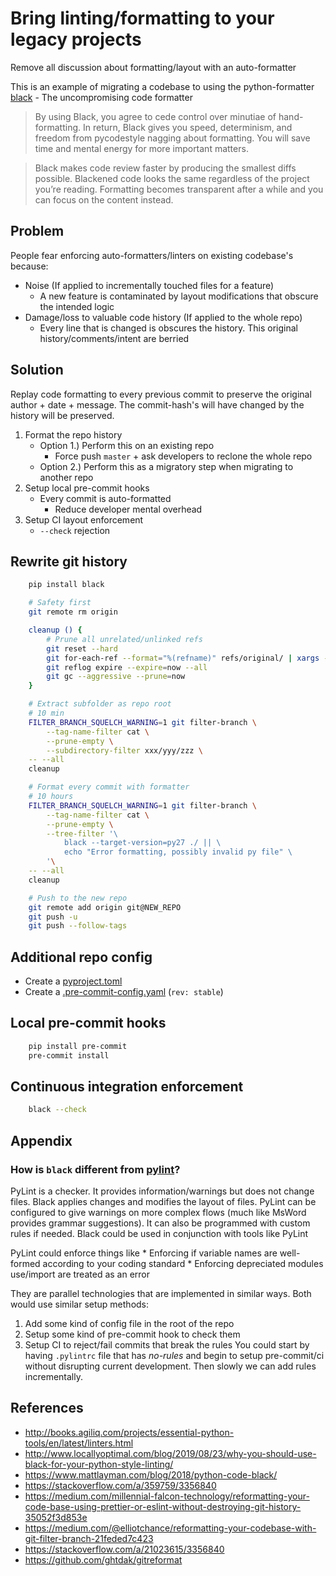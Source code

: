 Bring linting/formatting to your legacy projects
================================================

Remove all discussion about formatting/layout with an auto-formatter

This is an example of migrating a codebase to using the python-formatter [black](https://black.readthedocs.io/) - The uncompromising code formatter

> By using Black, you agree to cede control over minutiae of hand-formatting. In return, Black gives you speed, determinism, and freedom from pycodestyle nagging about formatting. You will save time and mental energy for more important matters.

> Black makes code review faster by producing the smallest diffs possible. Blackened code looks the same regardless of the project you’re reading. Formatting becomes transparent after a while and you can focus on the content instead.


Problem
-------

People fear enforcing auto-formatters/linters on existing codebase's because:
* Noise (If applied to incrementally touched files for a feature)
    * A new feature is contaminated by layout modifications that obscure the intended logic
* Damage/loss to valuable code history (If applied to the whole repo)
    * Every line that is changed is obscures the history. This original history/comments/intent are berried

Solution
--------
Replay code formatting to every previous commit to preserve the original author + date + message.
The commit-hash's will have changed by the history will be preserved.

1. Format the repo history
    * Option 1.) Perform this on an existing repo
        * Force push `master` + ask developers to reclone the whole repo
    * Option 2.) Perform this as a migratory step when migrating to another repo
2. Setup local pre-commit hooks
    * Every commit is auto-formatted
        * Reduce developer mental overhead
3. Setup CI layout enforcement
    * `--check` rejection


Rewrite git history
-------------------

```bash
    pip install black
```

```bash
    # Safety first
    git remote rm origin

    cleanup () {
        # Prune all unrelated/unlinked refs
        git reset --hard
        git for-each-ref --format="%(refname)" refs/original/ | xargs -n 1 git update-ref -d
        git reflog expire --expire=now --all
        git gc --aggressive --prune=now
    }

    # Extract subfolder as repo root
    # 10 min
    FILTER_BRANCH_SQUELCH_WARNING=1 git filter-branch \
        --tag-name-filter cat \
        --prune-empty \
        --subdirectory-filter xxx/yyy/zzz \
    -- --all
    cleanup

    # Format every commit with formatter
    # 10 hours
    FILTER_BRANCH_SQUELCH_WARNING=1 git filter-branch \
        --tag-name-filter cat \
        --prune-empty \
        --tree-filter '\
            black --target-version=py27 ./ || \
            echo "Error formatting, possibly invalid py file" \
        '\
    -- --all
    cleanup

    # Push to the new repo
    git remote add origin git@NEW_REPO
    git push -u
    git push --follow-tags
```


Additional repo config
----------------------

* Create a [pyproject.toml](https://black.readthedocs.io/en/stable/pyproject_toml.html#configuration-format)
* Create a [.pre-commit-config.yaml](https://pre-commit.com/#2-add-a-pre-commit-configuration) (`rev: stable`)


Local pre-commit hooks
----------------------

```bash
    pip install pre-commit
    pre-commit install
```


Continuous integration enforcement
----------------------------------

```bash
    black --check
```


Appendix
--------

### How is `black` different from [pylint](https://www.pylint.org/)?

PyLint is a checker. It provides information/warnings but does not change files.
Black applies changes and modifies the layout of files.
PyLint can be configured to give warnings on more complex flows (much like MsWord provides grammar suggestions). It can also be programmed with custom rules if needed.
Black could be used in conjunction with tools like PyLint

PyLint could enforce things like
    * Enforcing if variable names are well-formed according to your coding standard
    * Enforcing depreciated modules use/import are treated as an error

They are parallel technologies that are implemented in similar ways.
Both would use similar setup methods:
1. Add some kind of config file in the root of the repo
2. Setup some kind of pre-commit hook to check them
3. Setup CI to reject/fail commits that break the rules
You could start by having `.pylintrc` file that has _no-rules_ and begin to setup pre-commit/ci without disrupting current development. Then slowly we can add rules incrementally.


References
----------

* http://books.agiliq.com/projects/essential-python-tools/en/latest/linters.html
* http://www.locallyoptimal.com/blog/2019/08/23/why-you-should-use-black-for-your-python-style-linting/
* https://www.mattlayman.com/blog/2018/python-code-black/
* https://stackoverflow.com/a/359759/3356840
* https://medium.com/millennial-falcon-technology/reformatting-your-code-base-using-prettier-or-eslint-without-destroying-git-history-35052f3d853e
* https://medium.com/@elliotchance/reformatting-your-codebase-with-git-filter-branch-21feded7c423
* https://stackoverflow.com/a/21023615/3356840
* https://github.com/ghtdak/gitreformat
